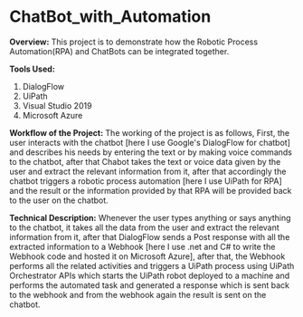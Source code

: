 # ChatBot_with_Automation

**Overview:** This project is to demonstrate how the Robotic Process Automation(RPA) and ChatBots can be integrated together.

**Tools Used:**
  1. DialogFlow
  2. UiPath
  3. Visual Studio 2019
  4. Microsoft Azure

**Workflow of the Project:** The working of the project is as follows, First, the user interacts with the chatbot [here I use Google's DialogFlow for chatbot] and describes his needs by entering the text or by making voice commands to the chatbot, after that Chabot takes the text or voice data given by the user and extract the relevant information from it, after that accordingly the chatbot triggers a robotic process automation [here I use UiPath for RPA] and the result or the information provided by that RPA will be provided back to the user on the chatbot. 

**Technical Description:** Whenever the user types anything or says anything to the chatbot, it takes all the data from the user and extract the relevant information from it, after that DialogFlow sends a Post response with all the extracted information to a Webhook [here I use .net and C# to write the Webhook code and hosted it on Microsoft Azure], after that, the Webhook performs all the related activities and triggers a UiPath process using UiPath Orchestrator APIs which starts the UiPath robot deployed to a machine and performs the automated task and generated a response which is sent back to the webhook and from the webhook again the result is sent on the chatbot. 
